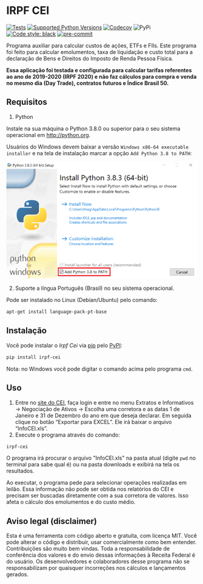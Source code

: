 # IRPF CEI

[![Tests](https://github.com/staticdev/irpf-cei/workflows/Tests/badge.svg)](https://github.com/staticdev/irpf-cei/actions?workflow=Tests)
[![Supported Python Versions](https://img.shields.io/pypi/pyversions/irpf-cei.svg)](https://pypi.python.org/pypi/irpf-cei)
[![Codecov](https://codecov.io/gh/staticdev/irpf-cei/badge.svg?branch=master&service=github)](https://codecov.io/gh/staticdev/irpf-cei)
![PyPi](https://badge.fury.io/py/irpf-cei.svg)
[![Code style: black](https://img.shields.io/badge/code%20style-black-000000.svg)](https://github.com/psf/black)
[![pre-commit](https://img.shields.io/badge/pre--commit-enabled-brightgreen?logo=pre-commit&logoColor=white)](https://github.com/pre-commit/pre-commit)

Programa auxiliar para calcular custos de ações, ETFs e FIIs. Este programa foi feito para calcular emolumentos, taxa de liquidação e custo total para a declaração de Bens e Direitos do Imposto de Renda Pessoa Física.

**Essa aplicação foi testada e configurada para calcular tarifas referentes ao ano de 2019-2020 (IRPF 2020) e não faz cálculos para compra e venda no mesmo dia (Day Trade), contratos futuros e Índice Brasil 50.**

## Requisitos

1. Python

Instale na sua máquina o Python 3.8.0 ou superior para o seu sistema operacional em http://python.org.

Usuários do Windows devem baixar a versão `Windows x86-64 executable installer` e na tela de instalação marcar a opção `Add Python 3.8 to PATH`:

![Checkbox PATH na instalação Windows](docs/_images/winpath.png)

2. Suporte a língua Português (Brasil) no seu sistema operacional.

Pode ser instalado no Linux (Debian/Ubuntu) pelo comando:

```sh
apt-get install language-pack-pt-base
```

## Instalação

Você pode instalar o _Irpf Cei_ via [pip](https://pip.pypa.io/) pelo [PyPI](https://pypi.org/):

```sh
pip install irpf-cei
```

Nota: no Windows você pode digitar o comando acima pelo programa `cmd`.

## Uso

1. Entre no [site do CEI](https://cei.b3.com.br/), faça login e entre no menu Extratos e Informativos → Negociação de Ativos → Escolha uma corretora e as datas 1 de Janeiro e 31 de Dezembro do ano em que deseja declarar. Em seguida clique no botão “Exportar para EXCEL”. Ele irá baixar o arquivo “InfoCEI.xls”.
2. Execute o programa através do comando:

```sh
irpf-cei
```

O programa irá procurar o arquivo "InfoCEI.xls" na pasta atual (digite `pwd` no terminal para sabe qual é) ou na pasta downloads e exibirá na tela os resultados.

Ao executar, o programa pede para selecionar operações realizadas em leilão. Essa informação não pode ser obtida nos relatórios do CEI e precisam ser buscadas diretamente com a sua corretora de valores. Isso afeta o cálculo dos emolumentos e do custo médio.

## Aviso legal (disclaimer)

Esta é uma ferramenta com código aberto e gratuita, com licença MIT. Você pode alterar o código e distribuir, usar comercialmente como bem entender. Contribuições são muito bem vindas. Toda a responsabilidade de conferência dos valores e do envio dessas informações à Receita Federal é do usuário. Os desenvolvedores e colaboradores desse programa não se responsabilizam por quaisquer incorreções nos cálculos e lançamentos gerados.
